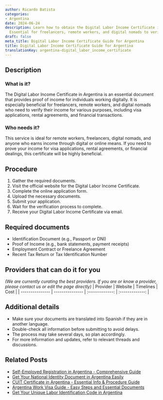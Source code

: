```yaml
---
author: Ricardo Batista
categories:
- Argentina
date: 2024-06-24
description: Learn how to obtain the Digital Labor Income Certificate in Argentina.
  Essential for freelancers, remote workers, and digital nomads to verify income easily.
draft: false
meta_title: Digital Labor Income Certificate Guide for Argentina
title: Digital Labor Income Certificate Guide for Argentina
translationKey: argentina-digital_labor_income_certificate
---
```



## Description
### What is it?
The Digital Labor Income Certificate in Argentina is an essential document that provides proof of income for individuals working digitally. It is especially beneficial for freelancers, remote workers, and digital nomads who need to verify their income for various purposes, including visa applications, rental agreements, and financial transactions.

### Who needs it?
This service is ideal for remote workers, freelancers, digital nomads, and anyone who earns income through digital or online means. If you need to prove your income for visa applications, rental agreements, or financial dealings, this certificate will be highly beneficial.

## Procedure

1. Gather the required documents.
2. Visit the official website for the Digital Labor Income Certificate.
3. Complete the online application form.
4. Upload the necessary documents.
5. Submit your application.
6. Wait for the verification process to complete.
7. Receive your Digital Labor Income Certificate via email.


## Required documents

- Identification Document (e.g., Passport or DNI)
- Proof of Income (e.g., bank statements, payment receipts)
- Employment Contract or Freelance Agreement
- Recent Tax Return or Tax Identification Number


## Providers that can do it for you
_(We are currently curating the best providers. If you are or know a provider, please contact us or edit the page directly)_
| Provider        |     Website     |     Timelines    |       Cost      |
| --------------- | --------------- |  :-------------: | :-------------: |

## Additional details

- Make sure your documents are translated into Spanish if they are in another language.
- Double-check all information before submitting to avoid delays.
- The process may take several days, so plan accordingly.
- For more information and updates, refer to relevant threads and discussions.

## Related Posts

- [Self-Employed Registration in Argentina - Comprehensive Guide](https://tramitit.com/guides/argentina/self-employed_registration/)
- [Get Your National Identity Document in Argentina Easily](https://tramitit.com/guides/argentina/national_identity_document/)
- [CUIT Certificate in Argentina - Essential Info & Procedure Guide](https://tramitit.com/guides/argentina/cuit_certificate/)
- [Argentina Work Visa Guide - Easy Steps and Essential Documents](https://tramitit.com/guides/argentina/work_visa_request/)
- [Get Your Unique Labor Identification Code in Argentina](https://tramitit.com/guides/argentina/unique_labor_identification_code/)